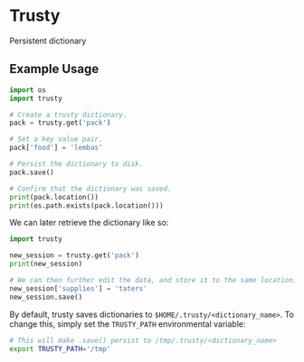 # Trusty
Persistent dictionary

## Example Usage
```python
import os
import trusty

# Create a trusty dictionary.
pack = trusty.get('pack')

# Set a key value pair.
pack['food'] = 'lembas'

# Persist the dictionary to disk.
pack.save()

# Confirm that the dictionary was saved.
print(pack.location())
print(os.path.exists(pack.location()))
```

We can later retrieve the dictionary like so:
```python
import trusty

new_session = trusty.get('pack')
print(new_session)

# We can then further edit the data, and store it to the same location.
new_session['supplies'] = 'taters'
new_session.save()
```

By default, trusty saves dictionaries to `$HOME/.trusty/<dictionary_name>`. To change this, simply set the `TRUSTY_PATH` environmental variable:
```bash
# This will make .save() persist to /tmp/.trusty/<dictionary_name>
export TRUSTY_PATH='/tmp'
```

